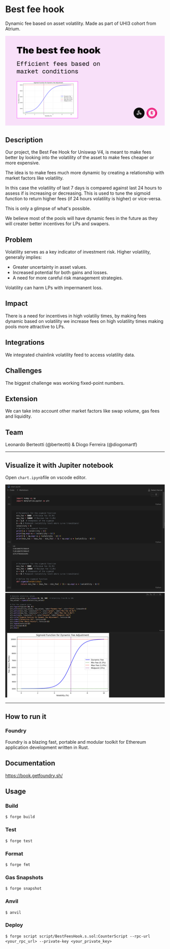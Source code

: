 # Best fee hook
Dynamic fee based on asset volatility. Made as part of UHI3 cohort from Atrium.

![best fee hook](/best-fee-hook.png)

## **Description**

Our project, the Best Fee Hook for Uniswap V4, is meant to make fees better by looking into the volatility of the asset to make fees cheaper or more expensive.

The idea is to make fees much more dynamic by creating a relationship with market factors like volatility.

In this case the volatility of last 7 days is compared against last 24 hours to assess if is increasing or decreasing. This is used to tune the sigmoid function to return higher fees (if 24 hours volatility is higher) or vice-versa.

This is only a glimpse of what's possible.

We believe most of the pools will have dynamic fees in the future as they will creater better incentives for LPs and swapers.

## **Problem**

Volatility serves as a key indicator of investment risk. Higher volatility, generally implies:

- Greater uncertainty in asset values.
- Increased potential for both gains and losses.
- A need for more careful risk management strategies.

Volatility can harm LPs with impermanent loss.

## **Impact**

There is a need for incentives in high volatiliy times, by making fees dynamic based on volatility we increase fees on high volatility times making pools more attractive to LPs.

## **Integrations**

We integrated chainlink volatility feed to access volatility data.

## **Challenges**

The biggest challenge was working fixed-point numbers.

## **Extension**

We can take into account other market factors like swap volume, gas fees and liquidity.

## **Team**

Leonardo Berteotti (@berteotti) & Diogo Ferreira (@diogomartf)

---

## Visualize it with Jupiter notebook

Open `chart.ipynb`file on vscode editor.

![jupiter visualisation part 1](jupiter-1.png)
![jupiter visualisation part 2](jupiter-2.png)

---

## How to run it

### Foundry

Foundry is a blazing fast, portable and modular toolkit for Ethereum application development written in Rust.

## Documentation

https://book.getfoundry.sh/

## Usage

### Build

```shell
$ forge build
```

### Test

```shell
$ forge test
```

### Format

```shell
$ forge fmt
```

### Gas Snapshots

```shell
$ forge snapshot
```

### Anvil

```shell
$ anvil
```

### Deploy

```shell
$ forge script script/BestFeesHook.s.sol:CounterScript --rpc-url <your_rpc_url> --private-key <your_private_key>
```